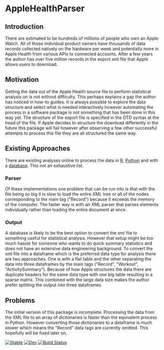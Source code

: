 # AppleHealthParser

## Introduction

There are estimated to be hundreds of millions of people who own an Apple Watch. All of those individual product owners have thousands of data records collected natively on the hardware per week and potentially more in Apple Health from various APIs to connected accounts. After a few years the author has over five million records in the export.xml file that Apple allows users to download.

## Motivation

Getting the data out of the Apple Health source file to perform statistical analysis on is not without difficulty. This perhaps explains a gap the author has noticed in how-to guides. It is always possible to explore the data structure and select what is needed interactively however automating the process in a software package is not something that has been done in this way yet. The structure of the export file is specified in the DTD syntax at the head of the file. If Apple decides to structure the download differently in the future this package will fail however after observing a few other successful attempts to process this file they are all structured the same way.

## Existing Approaches

There are existing analyses online to process the data in [R](https://rpubs.com/heidithornton09/AccessingAppleHealthData), [Python](https://github.com/jameno/Simple-Apple-Health-XML-to-CSV) and with a [database](https://github.com/christophhagen/HealthDB). This not an exhaustive list.

### Parser

Of these implementations one problem that can be run into is that with the file being so big it is slow to load the entire XML tree or all of the nodes corresponding to the main tag ("Record") because it exceeds the memory of the computer. The faster way is with an XML parser that parses elements individually rather than loading the entire document at once. 

### Output

A database is likely to be the best option to convert the xml file to something useful for statistical analysis. However that setup might be too much hassle for someone who wants to do quick summary statistics and does not have an extensive data engineering background. To convert the xml file into a dataframe which is the preferred data type for analysis there are two approaches. One is with a flat table and the other separating the data into three dataframes by the main tags ("Record", "Workout", "ActivitySummary"). Because of how Apple structures the data there are duplicate headers for the same data type with one big table resulting in a sparse matrix. This combined with the large data size makes the author prefer splitting the output into three dataframes.

## Problems

The initial version of this package is incomplete. Processing the data from the XML file to an array of dictionaries is faster than the equivalent process in Python. However converting those dictionaries to a dataframe is much slower which means the "Record" data tags are currently omitted. This hopefully will be fixed later on.





[![Stable](https://img.shields.io/badge/docs-stable-blue.svg)](https://sumant-28.github.io/AppleHealthParser.jl/stable/)
[![Dev](https://img.shields.io/badge/docs-dev-blue.svg)](https://sumant-28.github.io/AppleHealthParser.jl/dev/)
[![Build Status](https://github.com/sumant-28/AppleHealthParser.jl/actions/workflows/CI.yml/badge.svg?branch=main)](https://github.com/sumant-28/AppleHealthParser.jl/actions/workflows/CI.yml?query=branch%3Amain)
